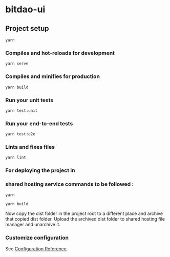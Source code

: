 # bitdao-ui

## Project setup
```
yarn
```

### Compiles and hot-reloads for development
```
yarn serve
```

### Compiles and minifies for production
```
yarn build
```

### Run your unit tests
```
yarn test:unit
```

### Run your end-to-end tests
```
yarn test:e2e
```

### Lints and fixes files
```
yarn lint
```

### For deploying the project in 
### shared hosting service commands to be followed : 

```
yarn
```

```
yarn build
```

Now copy the dist folder in the project root to a different place and archive that copied dist folder.
Upload the archived dist folder to shared hosting file manager and unarchive it.

### Customize configuration
See [Configuration Reference](https://cli.vuejs.org/config/).

